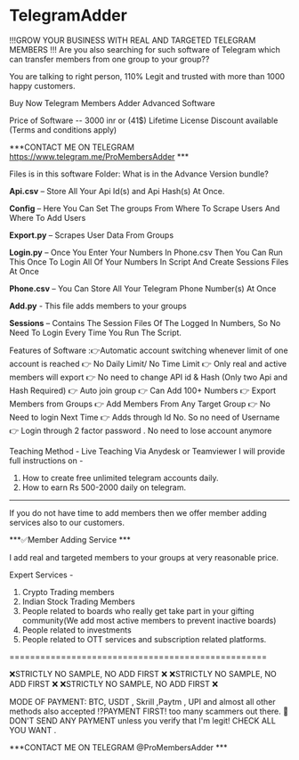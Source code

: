 # TelegramAdder
!!!GROW YOUR BUSINESS WITH REAL AND TARGETED TELEGRAM MEMBERS !!!
Are you also searching for such software of Telegram which can transfer members from one group to your group??

You are talking to right person, 110% Legit and trusted with more than 1000 happy customers.

Buy Now Telegram Members Adder Advanced Software

Price of Software -- 3000 inr or (41$) Lifetime License
Discount available (Terms and conditions apply)

***CONTACT ME ON TELEGRAM  https://www.telegram.me/ProMembersAdder ***

Files is in this software Folder: What is in the Advance Version bundle?

**Api.csv** – Store All Your Api Id(s) and Api Hash(s) At Once.

**Config** – Here You Can Set The groups From Where To Scrape Users And Where To Add Users

**Export.py** – Scrapes User Data From Groups

**Login.py** – Once You Enter Your Numbers In Phone.csv Then You Can Run This Once To Login All Of Your Numbers In Script And Create Sessions Files At Once

**Phone.csv** – You Can Store All Your Telegram Phone Number(s) At Once

**Add.py**  - This file adds members to your groups

**Sessions** – Contains The Session Files Of The Logged In Numbers, So No Need To Login Every Time You Run The Script.

Features of Software :👉Automatic account switching whenever limit of one account is reached 👉 No Daily Limit/ No Time Limit 👉 Only real and active members will export 👉 No need to change API id & Hash (Only two Api and Hash Required) 👉 Auto join group 👉 Can Add 100+ Numbers 👉 Export Members from Groups 👉 Add Members From Any Target Group 👉 No Need to login Next Time 👉 Adds through Id No. So no need of Username 👉 Login through 2 factor password . No need to lose account anymore

Teaching Method - Live Teaching Via Anydesk or Teamviewer
I will provide full instructions on -
1. How to create free unlimited telegram accounts daily.
2. How to earn Rs 500-2000 daily on telegram.

--------------------------------------------------------------------------------------------------------------------

If you do not have time to add members then we offer member adding services also to our customers.

 ***✅Member Adding Service ***

I add real and targeted members to your groups at very reasonable price.

Expert Services -
1. Crypto Trading members
2. Indian Stock Trading Members
3. People related to boards who really get take part in your gifting community(We add most active members to prevent inactive boards)
4. People related to investments
5. People related to OTT services and subscription related platforms.

==================================================

❌STRICTLY NO SAMPLE, NO ADD FIRST ❌ ❌STRICTLY NO SAMPLE, NO ADD FIRST ❌ ❌STRICTLY NO SAMPLE, NO ADD FIRST ❌

MODE OF PAYMENT: BTC, USDT , Skrill ,Paytm , UPI and almost all other methods also accepted ⁉️PAYMENT FIRST! too many scammers out there. 🚫DON'T SEND ANY PAYMENT unless you verify that I'm legit! CHECK ALL YOU WANT .

***CONTACT ME ON TELEGRAM @ProMembersAdder ***

